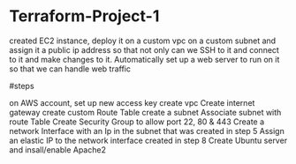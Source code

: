 # Terraform-Project-1
created EC2 instance, deploy it on a custom vpc on a custom subnet and assign it a public ip address so that not only can we SSH to it and connect to it and make changes to it.
Automatically set up a web server to run on it so that we can handle web traffic


#steps

on AWS account, set up new access key
create vpc
Create internet gateway
create custom Route Table
create a subnet
Associate subnet with route Table
Create Security Group to allow port 22, 80 & 443
Create a network Interface with an Ip in the subnet that was created in step 5
Assign an elastic IP to the network interface created in step 8
Create Ubuntu server and insall/enable Apache2
